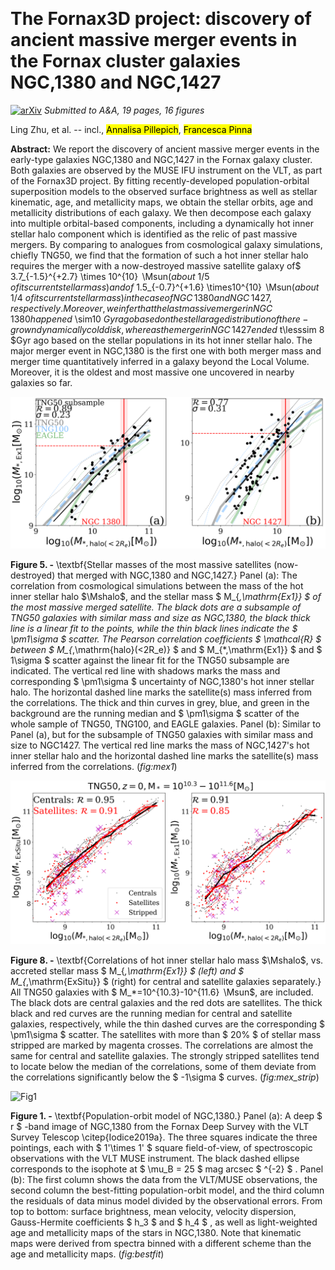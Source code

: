 <div class="macros" style="visibility:hidden;">
$\newcommand{\ensuremath}{}$
$\newcommand{\xspace}{}$
$\newcommand{\object}[1]{\texttt{#1}}$
$\newcommand{\farcs}{{.}''}$
$\newcommand{\farcm}{{.}'}$
$\newcommand{\arcsec}{''}$
$\newcommand{\arcmin}{'}$
$\newcommand{\dlens}{D_{\rm L}}$
$\newcommand{\dsource}{D_{\rm S}}$
$\newcommand{\dls}{D_{\rm S}-D_{\rm L}}$
$\newcommand{\vdag}{(v)^\dagger}$
$\newcommand{\vt}{{\rm v}_t}$
$\newcommand{\swd}{Schwarzschild }$
$\newcommand{\atlas}{ATLAS^{\rm{3D}}}$
$\newcommand{\sfg}{S^4G }$
$\newcommand{\kms}{km\,s^{-1}}$
$\newcommand{\dgr}{^\circ}$
$\newcommand{\kmsM}{km\,s^{-1}\,Mpc^{-1}}$
$\newcommand{\Msun}{M_\odot}$
$\newcommand{\Msunpcsq}{M_\odot\,pc^{-2}}$
$\newcommand{\Msunpccube}{M_\odot\,pc^{-3}}$
$\newcommand{\Lsun}{L_\odot}$
$\newcommand{\Lsunpcsq}{L_\odot\,pc^{-2}}$
$\newcommand{\Lsunpccube}{L_\odot\,pc^{-3}}$
$\newcommand{\MLsun}{M_\odot/L_\odot}$
$\newcommand{\magarcsq}{\mathrm{mag\,arcsec^{-2}}}$
$\newcommand{\Mstar}{\ensuremath{M_*}}$
$\newcommand{\rmaxhot}{\ensuremath{r|_{{\rm max}(p_{\rm hot})}}}$
$\newcommand{\rcut}{\ensuremath{r_\mathrm{cut}}}$
$\newcommand{\rmax}{\ensuremath{r_\mathrm{max}}}$
$\newcommand{\Mshalo}{\ensuremath{M_{*,\mathrm{halo(r< 2R_e)}}}}$
$\newcommand{\Mswarm}{\ensuremath{M_{*,\mathrm{warm(r< 2R_e)}}}}$
$\newcommand{\ap}[1]{{\color{magenta} #1}}$</div>

# The Fornax3D project: discovery of ancient massive merger events in the Fornax cluster galaxies NGC\,1380 and NGC\,1427

<div id="comments">

 [![arXiv](https://img.shields.io/badge/arXiv-2203.15822-b31b1b.svg)](https://arxiv.org/abs/2203.15822) _Submitted to A&A, 19 pages, 16 figures_

</div>

<div id="authors">
Ling Zhu, et al. -- incl., <mark>Annalisa Pillepich</mark>, <mark>Francesca Pinna</mark> 
</div>

<div id="abstract">

 **Abstract:** We report the discovery of ancient massive merger events in the early-type galaxies NGC\,1380 and NGC\,1427 in the Fornax galaxy cluster. Both galaxies are observed by the MUSE IFU instrument on the VLT, as part of the Fornax3D project. By fitting recently-developed population-orbital superposition models to the observed surface brightness as well as stellar kinematic, age, and metallicity maps, we obtain the stellar orbits, age and metallicity distributions of each galaxy. We then decompose each galaxy into multiple orbital-based components, including a dynamically hot inner stellar halo component which is identified as the relic of past massive mergers. By comparing to analogues from cosmological galaxy simulations, chiefly TNG50, we find that the formation of such a hot inner stellar halo requires the merger with a now-destroyed massive satellite galaxy of$ 3.7_{-1.5}^{+2.7} \times 10^{10} $\,$\Msun$(about$ 1/5 $of its current stellar mass) and of$ 1.5_{-0.7}^{+1.6} \times10^{10} $\,$\Msun$(about$ 1/4 $of its current stellar mass) in the case of NGC\,1380 and NGC\,1427, respectively. Moreover, we infer that the last massive merger in NGC\,1380 happened$ \sim10 $Gyr ago based on the stellar age distribution of the re-grown dynamically cold disk, whereas the merger in NGC\,1427 ended$ t\lesssim 8 $Gyr ago based on the stellar populations in its hot inner stellar halo. The major merger event in NGC\,1380 is the first one with both merger mass and merger time quantitatively inferred in a galaxy beyond the Local Volume. Moreover, it is the oldest and most massive one uncovered in nearby galaxies so far.

</div>
<div id="div_fig1">

<img src="tmp_2203.15822/figure/Mex1_2gal.png" alt="Fig5" width="100%"/>

**Figure 5. -** \textbf{Stellar masses of the most massive satellites (now-destroyed) that merged with NGC\,1380 and NGC\,1427.} Panel (a): The correlation from cosmological simulations between the mass of the hot inner stellar halo $\Mshalo$\, and the stellar mass  $ M_{*,\mathrm{Ex1}} $  of the most massive merged satellite. The black dots are a subsample of TNG50 galaxies with similar mass and size as NGC\,1380, the black thick line is a linear fit to the points, while the thin black lines indicate the  $ \pm1\sigma $  scatter. The Pearson correlation coefficients  $ \mathcal{R} $  between  $ M_{*,\mathrm{halo}(<2R_e)} $  and  $ M_{*,\mathrm{Ex1}} $  and  $ 1\sigma $  scatter against the linear fit for the TNG50 subsample are indicated. The vertical red line with shadows marks the mass and corresponding  $ \pm1\sigma $  uncertainty of NGC\,1380's hot inner stellar halo. The horizontal dashed line marks the satellite(s) mass inferred from the correlations. The thick and thin curves in grey, blue, and green in the background are the running median and  $ \pm1\sigma $  scatter of the whole sample of TNG50, TNG100, and EAGLE galaxies. Panel (b): Similar to Panel (a), but for the subsample of TNG50 galaxies with similar mass and size to NGC1427. The vertical red line marks the mass of NGC\,1427's hot inner stellar halo and the horizontal dashed line marks the satellite(s) mass inferred from the correlations.  (*fig:mex1*)

</div>
<div id="div_fig2">

<img src="tmp_2203.15822/figure/Mhalo_Mex_stripe.png" alt="Fig8" width="100%"/>

**Figure 8. -** \textbf{Correlations of hot inner stellar halo mass $\Mshalo$\, vs. accreted stellar mass  $ M_{*,\mathrm{Ex1}} $  (left) and  $ M_{*,\mathrm{ExSitu}} $  (right) for central and satellite galaxies separately.} All TNG50 galaxies with  $ M_*=10^{10.3}-10^{11.6} $\,$\Msun$\, are included. The black dots are central galaxies and the red dots are satellites. The thick black and red curves are the running median for central and satellite galaxies, respectively, while the thin dashed curves are the corresponding  $ \pm1\sigma $  scatter. The satellites with more than  $ 20\% $  of stellar mass stripped are marked by magenta crosses. The correlations are almost the same for central and satellite galaxies. The strongly stripped satellites tend to locate below the median of the correlations, some of them deviate from the correlations significantly below the  $ -1\sigma $  curves. (*fig:mex_strip*)

</div>
<div id="div_fig3">

<img src="tmp_2203.15822/figure/figure1.png" alt="Fig1" width="100%"/>

**Figure 1. -** \textbf{Population-orbit model of NGC\,1380.} Panel (a): A deep  $ r $ -band image of NGC\,1380 from the Fornax Deep Survey with the VLT Survey Telescop \citep{Iodice2019a}. The three squares indicate the three pointings, each with  $ 1'\times 1' $  square field-of-view, of spectroscopic observations with the VLT MUSE instrument. The black dashed ellipse corresponds to the isophote at  $ \mu_B = 25 $  mag arcsec $ ^{-2} $ . Panel (b): The first column shows the data from the VLT/MUSE observations, the second column the best-fitting population-orbit model, and the third column the residuals of data minus model divided by the observational errors. From top to bottom: surface brightness, mean velocity, velocity dispersion, Gauss-Hermite coefficients  $ h_3 $  and  $ h_4 $ , as well as light-weighted age and metallicity maps of the stars in NGC\,1380. Note that kinematic maps were derived from spectra binned with a different scheme than the age and metallicity maps.  (*fig:bestfit*)

</div>
